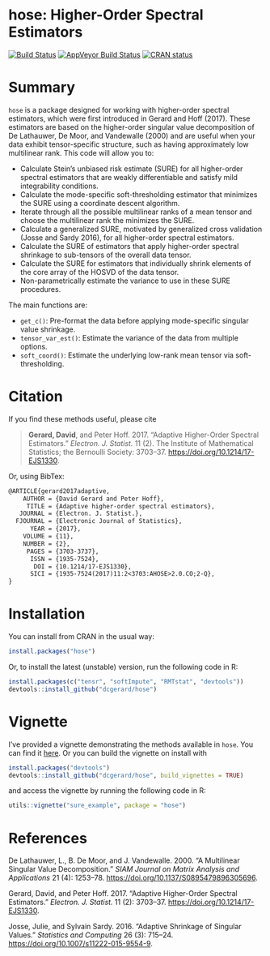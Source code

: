 
<!-- README.md is generated from README.Rmd. Please edit that file -->

# hose: Higher-Order Spectral Estimators

[![Build
Status](https://travis-ci.org/dcgerard/hose.svg?branch=master)](https://travis-ci.org/dcgerard/hose)
[![AppVeyor Build
Status](https://ci.appveyor.com/api/projects/status/github/dcgerard/hose?branch=master&svg=true)](https://ci.appveyor.com/project/dcgerard/hose)
[![CRAN
status](https://www.r-pkg.org/badges/version/hose)](https://CRAN.R-project.org/package=hose)

# Summary

`hose` is a package designed for working with higher-order spectral
estimators, which were first introduced in Gerard and Hoff (2017). These
estimators are based on the higher-order singular value decomposition of
De Lathauwer, De Moor, and Vandewalle (2000) and are useful when your
data exhibit tensor-specific structure, such as having approximately low
multilinear rank. This code will allow you to:

  - Calculate Stein’s unbiased risk estimate (SURE) for all higher-order
    spectral estimators that are weakly differentiable and satisfy mild
    integrability conditions.
  - Calculate the mode-specific soft-thresholding estimator that
    minimizes the SURE using a coordinate descent algorithm.
  - Iterate through all the possible multilinear ranks of a mean tensor
    and choose the multilinear rank the minimizes the SURE.
  - Calculate a generalized SURE, motivated by generalized cross
    validation (Josse and Sardy 2016), for all higher-order spectral
    estimators.
  - Calculate the SURE of estimators that apply higher-order spectral
    shrinkage to sub-tensors of the overall data tensor.
  - Calculate the SURE for estimators that individually shrink elements
    of the core array of the HOSVD of the data tensor.
  - Non-parametrically estimate the variance to use in these SURE
    procedures.

The main functions are:

  - `get_c()`: Pre-format the data before applying mode-specific
    singular value shrinkage.
  - `tensor_var_est()`: Estimate the variance of the data from multiple
    options.
  - `soft_coord()`: Estimate the underlying low-rank mean tensor via
    soft-thresholding.

# Citation

If you find these methods useful, please cite

> **Gerard, David**, and Peter Hoff. 2017. “Adaptive Higher-Order
> Spectral Estimators.” *Electron. J. Statist.* 11 (2). The Institute of
> Mathematical Statistics; the Bernoulli Society: 3703–37.
> <https://doi.org/10.1214/17-EJS1330>.

Or, using BibTex:

``` tex
@ARTICLE{gerard2017adaptive,
    AUTHOR = {David Gerard and Peter Hoff},
     TITLE = {Adaptive higher-order spectral estimators},
   JOURNAL = {Electron. J. Statist.},
  FJOURNAL = {Electronic Journal of Statistics},
      YEAR = {2017},
    VOLUME = {11},
    NUMBER = {2},
     PAGES = {3703-3737},
      ISSN = {1935-7524},
       DOI = {10.1214/17-EJS1330},
      SICI = {1935-7524(2017)11:2<3703:AHOSE>2.0.CO;2-Q},
}
```

# Installation

You can install from CRAN in the usual way:

``` r
install.packages("hose")
```

Or, to install the latest (unstable) version, run the following code in
R:

``` r
install.packages(c("tensr", "softImpute", "RMTstat", "devtools"))
devtools::install_github("dcgerard/hose")
```

# Vignette

I’ve provided a vignette demonstrating the methods available in `hose`.
You can find it
[here](http://dcgerard.github.io/code/sure_example.html). Or you can
build the vignette on install with

``` r
install.packages("devtools")
devtools::install_github("dcgerard/hose", build_vignettes = TRUE)
```

and access the vignette by running the following code in R:

``` r
utils::vignette("sure_example", package = "hose")
```

# References

<div id="refs" class="references">

<div id="ref-lathauwer2000multilinear">

De Lathauwer, L., B. De Moor, and J. Vandewalle. 2000. “A Multilinear
Singular Value Decomposition.” *SIAM Journal on Matrix Analysis and
Applications* 21 (4): 1253–78.
<https://doi.org/10.1137/S0895479896305696>.

</div>

<div id="ref-gerard2017adaptive">

Gerard, David, and Peter Hoff. 2017. “Adaptive Higher-Order Spectral
Estimators.” *Electron. J. Statist.* 11 (2): 3703–37.
<https://doi.org/10.1214/17-EJS1330>.

</div>

<div id="ref-josse2016adaptive">

Josse, Julie, and Sylvain Sardy. 2016. “Adaptive Shrinkage of Singular
Values.” *Statistics and Computing* 26 (3): 715–24.
<https://doi.org/10.1007/s11222-015-9554-9>.

</div>

</div>
